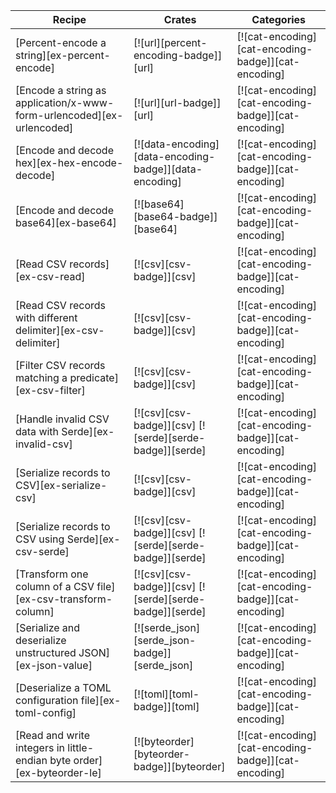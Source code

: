 | Recipe | Crates | Categories |
|--------|--------|------------|
| [Percent-encode a string][ex-percent-encode] | [![url][percent-encoding-badge]][url] | [![cat-encoding][cat-encoding-badge]][cat-encoding] |
| [Encode a string as application/x-www-form-urlencoded][ex-urlencoded] | [![url][url-badge]][url] | [![cat-encoding][cat-encoding-badge]][cat-encoding] |
| [Encode and decode hex][ex-hex-encode-decode] | [![data-encoding][data-encoding-badge]][data-encoding] | [![cat-encoding][cat-encoding-badge]][cat-encoding] |
| [Encode and decode base64][ex-base64] | [![base64][base64-badge]][base64] | [![cat-encoding][cat-encoding-badge]][cat-encoding] |
| [Read CSV records][ex-csv-read] | [![csv][csv-badge]][csv] | [![cat-encoding][cat-encoding-badge]][cat-encoding] |
| [Read CSV records with different delimiter][ex-csv-delimiter] | [![csv][csv-badge]][csv] | [![cat-encoding][cat-encoding-badge]][cat-encoding] |
| [Filter CSV records matching a predicate][ex-csv-filter] | [![csv][csv-badge]][csv] | [![cat-encoding][cat-encoding-badge]][cat-encoding] |
| [Handle invalid CSV data with Serde][ex-invalid-csv] | [![csv][csv-badge]][csv]  [![serde][serde-badge]][serde] | [![cat-encoding][cat-encoding-badge]][cat-encoding] |
| [Serialize records to CSV][ex-serialize-csv] | [![csv][csv-badge]][csv] | [![cat-encoding][cat-encoding-badge]][cat-encoding] |
| [Serialize records to CSV using Serde][ex-csv-serde] | [![csv][csv-badge]][csv]  [![serde][serde-badge]][serde] | [![cat-encoding][cat-encoding-badge]][cat-encoding] |
| [Transform one column of a CSV file][ex-csv-transform-column] | [![csv][csv-badge]][csv]  [![serde][serde-badge]][serde] | [![cat-encoding][cat-encoding-badge]][cat-encoding] |
| [Serialize and deserialize unstructured JSON][ex-json-value] | [![serde_json][serde_json-badge]][serde_json] | [![cat-encoding][cat-encoding-badge]][cat-encoding] |
| [Deserialize a TOML configuration file][ex-toml-config] | [![toml][toml-badge]][toml] | [![cat-encoding][cat-encoding-badge]][cat-encoding] |
| [Read and write integers in little-endian byte order][ex-byteorder-le] | [![byteorder][byteorder-badge]][byteorder] | [![cat-encoding][cat-encoding-badge]][cat-encoding] |
